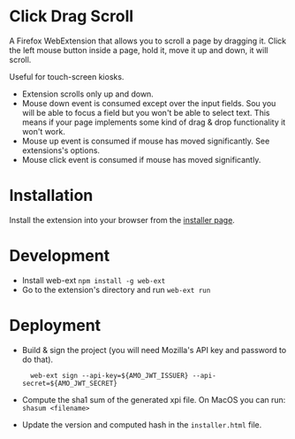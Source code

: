 # Click Drag Scroll

A Firefox WebExtension that allows you to scroll a page by dragging it. Click the left mouse button inside a page, hold it, move it up and down, it will scroll. 

Useful for touch-screen kiosks.

* Extension scrolls only up and down.
* Mouse down event is consumed except over the input fields. Sou you will be able to focus a field but you won't be able to select text. This means if your page implements some kind of drag & drop functionality it won't work. 
* Mouse up event is consumed if mouse has moved significantly. See extensions's options.
* Mouse click event is consumed if mouse has moved significantly.

# Installation

Install the extension into your browser from the [installer page](https://htmlpreview.github.io/?https://github.com/vkuzel/Click-Drag-Scroll/blob/master/installer.html).

# Development

* Install web-ext `npm install -g web-ext`
* Go to the extension's directory and run `web-ext run` 

# Deployment

* Build & sign the project (you will need Mozilla's API key and password to do that).

        web-ext sign --api-key=${AMO_JWT_ISSUER} --api-secret=${AMO_JWT_SECRET}

* Compute the sha1 sum of the generated xpi file. On MacOS you can run: `shasum <filename>`
* Update the version and computed hash in the `installer.html` file.
